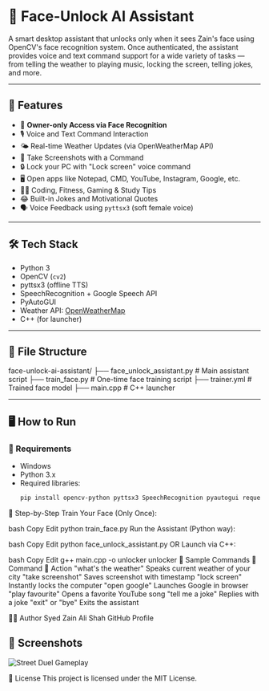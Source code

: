 # 🔐 Face-Unlock AI Assistant

A smart desktop assistant that unlocks only when it sees Zain's face using OpenCV's face recognition system. Once authenticated, the assistant provides voice and text command support for a wide variety of tasks — from telling the weather to playing music, locking the screen, telling jokes, and more.

---

## 🧠 Features

- 👤 **Owner-only Access via Face Recognition**
- 🎙️ Voice and Text Command Interaction
- 🌤️ Real-time Weather Updates (via OpenWeatherMap API)
- 📸 Take Screenshots with a Command
- 🔒 Lock your PC with "Lock screen" voice command
- 🖥️ Open apps like Notepad, CMD, YouTube, Instagram, Google, etc.
- 🧑‍💻 Coding, Fitness, Gaming & Study Tips
- 😂 Built-in Jokes and Motivational Quotes
- 🗣️ Voice Feedback using `pyttsx3` (soft female voice)

---

## 🛠️ Tech Stack

- Python 3
- OpenCV (`cv2`)
- pyttsx3 (offline TTS)
- SpeechRecognition + Google Speech API
- PyAutoGUI
- Weather API: [OpenWeatherMap](https://openweathermap.org)
- C++ (for launcher)

---

## 📂 File Structure

face-unlock-ai-assistant/
├── face_unlock_assistant.py # Main assistant script
├── train_face.py # One-time face training script
├── trainer.yml # Trained face model
├── main.cpp # C++ launcher

---

## 🖥️ How to Run

### 🔧 Requirements
- Windows
- Python 3.x
- Required libraries:
  ```bash
  pip install opencv-python pyttsx3 SpeechRecognition pyautogui requests
👣 Step-by-Step
Train Your Face (Only Once):

bash
Copy
Edit
python train_face.py
Run the Assistant (Python way):

bash
Copy
Edit
python face_unlock_assistant.py
OR Launch via C++:

bash
Copy
Edit
g++ main.cpp -o unlocker
unlocker
🎤 Sample Commands
🔑 Command	🧠 Action
"what's the weather"	Speaks current weather of your city
"take screenshot"	Saves screenshot with timestamp
"lock screen"	Instantly locks the computer
"open google"	Launches Google in browser
"play favourite"	Opens a favorite YouTube song
"tell me a joke"	Replies with a joke
"exit" or "bye"	Exits the assistant

👨‍💻 Author
Syed Zain Ali Shah
GitHub Profile

## 📸 Screenshots

![Street Duel Gameplay](Screenshot.jpg)

📝 License
This project is licensed under the MIT License.

